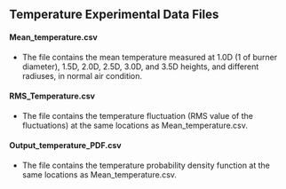 ## Temperature Experimental Data Files

#### Mean_temperature.csv
* The file contains the mean temperature measured at 1.0D (1 of burner diameter), 1.5D, 2.0D, 2.5D, 3.0D, and 3.5D heights, and different radiuses, in normal air condition.

#### RMS_Temperature.csv
* The file contains the temperature fluctuation (RMS value of the fluctuations) at the same locations as Mean_temperature.csv.

#### Output_temperature_PDF.csv
* The file contains the temperature probability density function at the same locations as Mean_temperature.csv.



